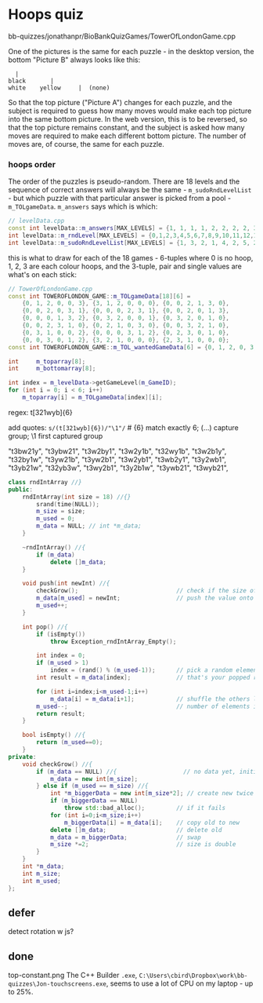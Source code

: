 # Hoops quiz

bb-quizzes/jonathanpr/BioBankQuizGames/TowerOfLondonGame.cpp

One of the pictures is the same for each puzzle - in the desktop version, the bottom "Picture B" always looks like this:

      |
    black       |     
    white    yellow     |  (none)

So that the top picture ("Picture A") changes for each puzzle, and the subject is required to guess how many moves would make each top picture into the same bottom picture. In the web version, this is to be reversed, so that the top picture remains constant, and the subject is asked how many moves are required to make each different bottom picture. The number of moves are, of course, the same for each puzzle.

### hoops order

The order of the puzzles is pseudo-random. There are 18 levels and the sequence of correct answers will always be the same - `m_sudoRndLevelList` - but which puzzle with that particular answer is picked from a pool - `m_TOLgameData`. `m_answers` says which is which:

```cpp
// levelData.cpp
const int levelData::m_answers[MAX_LEVELS] = {1, 1, 1, 1, 2, 2, 2, 2, 3, 3, 4, 4, 4, 4, 5, 5, 5, 5};
int levelData::m_rndLevel[MAX_LEVELS] = {0,1,2,3,4,5,6,7,8,9,10,11,12,13,14,15,16,17};
int levelData::m_sudoRndLevelList[MAX_LEVELS] = {1, 3, 2, 1, 4, 2, 5, 2, 2, 3, 1, 5, 4, 4, 5, 4, 1, 5};
```

this is what to draw for each of the 18 games - 6-tuples where 0 is no hoop, 1, 2, 3 are each colour hoops, and the 3-tuple, pair and single values are what's on each stick:

```cpp
// TowerOfLondonGame.cpp
const int TOWEROFLONDON_GAME::m_TOLgameData[18][6] =
    {0, 1, 2, 0, 0, 3}, {3, 1, 2, 0, 0, 0}, {0, 0, 2, 1, 3, 0}, 
    {0, 0, 2, 0, 3, 1}, {0, 0, 0, 2, 3, 1}, {0, 0, 2, 0, 1, 3},
    {0, 0, 0, 1, 3, 2}, {0, 3, 2, 0, 0, 1}, {0, 3, 2, 0, 1, 0},
    {0, 0, 2, 3, 1, 0}, {0, 2, 1, 0, 3, 0}, {0, 0, 3, 2, 1, 0},
    {0, 3, 1, 0, 0, 2}, {0, 0, 0, 3, 1, 2}, {0, 2, 3, 0, 1, 0},
    {0, 0, 3, 0, 1, 2}, {3, 2, 1, 0, 0, 0}, {2, 3, 1, 0, 0, 0};
const int TOWEROFLONDON_GAME::m_TOL_wantedGameData[6] = {0, 1, 2, 0, 3, 0};

int     m_toparray[8];
int     m_bottomarray[8];

int index = m_levelData->getGameLevel(m_GameID);
for (int i = 0; i < 6; i++)
    m_toparray[i] = m_TOLgameData[index][i];
```

regex: t[321wyb]{6}

add quotes: `s/(t[321wyb]{6})/"\1"/` # {6} match exactly 6; (...) capture group; \1 first captured group

"t3bw21y", "t3ybw21", "t3w2by1", "t3w2y1b",
"t32wy1b", "t3w2b1y", "t32by1w", "t3yw21b",
"t3yw2b1", "t3w2yb1",
"t3wb2y1", "t3y2wb1", "t3yb21w", "t32yb3w",
"t3wy2b1", "t3y2b1w", "t3ywb21", "t3wyb21",

```cpp
class rndIntArray //}
public:
    rndIntArray(int size = 18) //{}
        srand(time(NULL));
        m_size = size;
        m_used = 0;
        m_data = NULL; // int *m_data;
    }

    ~rndIntArray() //{
        if (m_data)
            delete []m_data;
    }

    void push(int newInt) //{
        checkGrow();                            // check if the size of the array needs to grow
        m_data[m_used] = newInt;                // push the value onto the stack
        m_used++;
    }

    int pop() //{
        if (isEmpty()) 
            throw Exception_rndIntArray_Empty();

        int index = 0;
        if (m_used > 1)
            index = (rand() % (m_used-1));      // pick a random element from the list
        int result = m_data[index];             // that's your popped result

        for (int i=index;i<m_used-1;i++)
            m_data[i] = m_data[i+1];            // shuffle the others left to fill gap
        m_used--;                               // number of elements is one less
        return result;
    }

    bool isEmpty() //{
        return (m_used==0);
    }
private:
    void checkGrow() //{
        if (m_data == NULL) //{                   // no data yet, initialise at m_size
            m_data = new int[m_size];
        } else if (m_used == m_size) //{
            int *m_biggerData = new int[m_size*2]; // create new twice as big
            if (m_biggerData == NULL) 
                throw std::bad_alloc();         // if it fails
            for (int i=0;i<m_size;i++) 
                m_biggerData[i] = m_data[i];    // copy old to new
            delete []m_data;                    // delete old
            m_data = m_biggerData;              // swap
            m_size *=2;                         // size is double
        }
    }
    int *m_data;
    int m_size;
    int m_used;
};
```


## defer

detect rotation w js?

## done

top-constant.png
The C++ Builder `.exe`, `C:\Users\cbird\Dropbox\work\bb-quizzes\Jon-touchscreens.exe`, seems to use a lot of CPU on my laptop - up to 25%.
